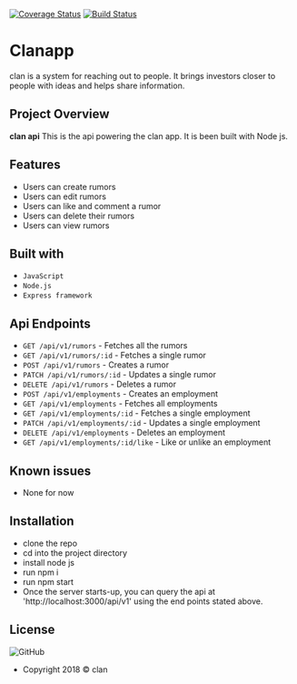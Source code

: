 [![Coverage Status](https://coveralls.io/repos/github/davdwhyte87/clanapp-api/badge.svg)](https://coveralls.io/github/davdwhyte87/clanapp-api)
[![Build Status](https://travis-ci.org/davdwhyte87/clanapp-api.svg?branch=develop)](https://travis-ci.org/davdwhyte87/clanapp-api)
# Clanapp
clan is a system for reaching out to people. It brings investors closer to people with ideas and helps share information.


## Project Overview
**clan api** This is the api powering the clan app. It is been built with Node js.

## Features

- Users can create rumors
- Users can edit rumors
- Users can like and comment a rumor
- Users can delete their rumors
- Users can view rumors


## Built with
- `JavaScript`
- `Node.js`
- `Express framework`


## Api Endpoints
- `GET /api/v1/rumors` - Fetches all the rumors
- `GET /api/v1/rumors/:id` - Fetches a single rumor
- `POST /api/v1/rumors` - Creates a rumor
- `PATCH /api/v1/rumors/:id` - Updates a single rumor
- `DELETE /api/v1/rumors` - Deletes a rumor
- `POST /api/v1/employments` - Creates an employment
- `GET /api/v1/employments` - Fetches all employments
- `GET /api/v1/employments/:id` - Fetches a single employment
- `PATCH /api/v1/employments/:id` - Updates a single employment
- `DELETE /api/v1/employments` - Deletes an employment
- `GET /api/v1/employments/:id/like` - Like or unlike an employment

 
 ## Known issues
- None for now


## Installation

- clone the repo
- cd into the project directory
- install node js 
- run npm i
- run npm start
- Once the server starts-up, you can query the api at 'http://localhost:3000/api/v1' using the end points stated above.


## License
![GitHub](https://img.shields.io/github/license/mashape/apistatus.svg)

- Copyright 2018 © clan
